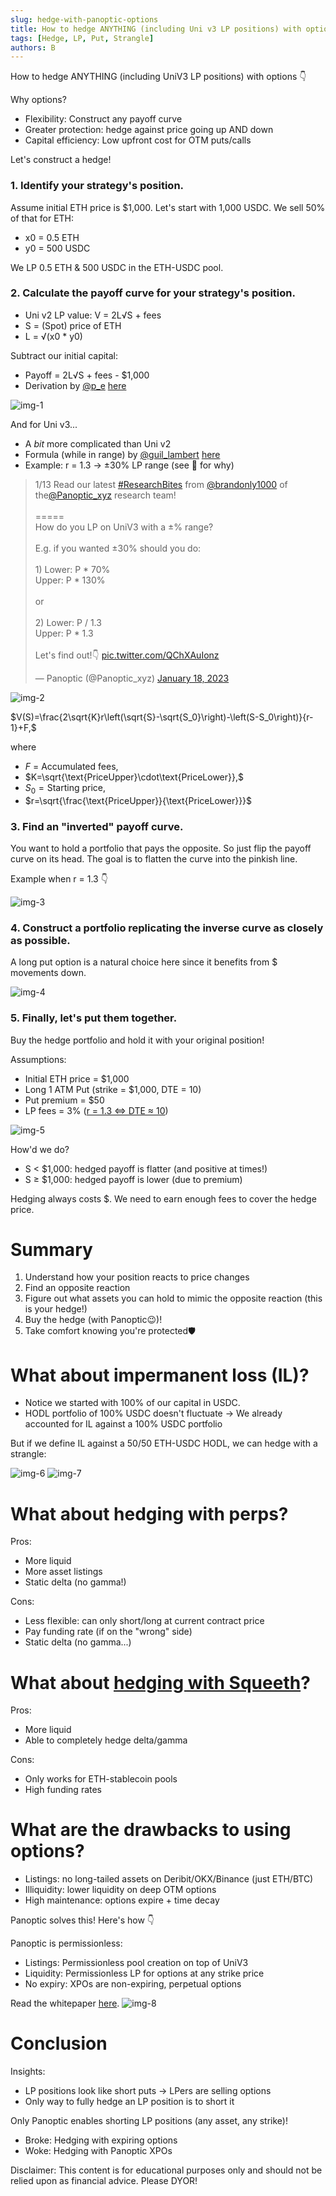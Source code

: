 ```yaml
---
slug: hedge-with-panoptic-options
title: How to hedge ANYTHING (including Uni v3 LP positions) with options
tags: [Hedge, LP, Put, Strangle]
authors: B
---
```


How to hedge ANYTHING (including UniV3 LP positions) with options 👇

Why options?
- Flexibility: Construct any payoff curve
- Greater protection: hedge against price going up AND down
- Capital efficiency: Low upfront cost for OTM puts/calls

Let's construct a hedge!

<!--truncate-->

### 1. Identify your strategy's position.

Assume initial ETH price is $1,000. Let's start with 1,000 USDC. We sell 50% of that for ETH:
- x0 = 0.5 ETH
- y0 = 500 USDC

We LP 0.5 ETH & 500 USDC in the ETH-USDC pool.

### 2. Calculate the payoff curve for your strategy's position.
- Uni v2 LP value: V = 2L√S + fees
- S = (Spot) price of ETH
- L = √(x0 * y0)

Subtract our initial capital:
- Payoff = 2L√S + fees - $1,000
- Derivation by [@p_e](https://twitter.com/p_e) [here](https://medium.com/auditless/how-to-calculate-impermanent-loss-full-derivation-803e8b2497b7)

![img-1](./img-1.png)


And for Uni v3...
- A *bit* more complicated than Uni v2
- Formula (while in range) by [@guil_lambert](https://twitter.com/guil_lambert) [here](https://lambert-guillaume.medium.com/an-analysis-of-the-expected-value-of-the-impermanent-loss-in-uniswap-bfbfebbefed2)
- Example: r = 1.3 → ±30% LP range (see 🧵 for why)

<blockquote class="twitter-tweet" data-conversation="none"><p lang="en" dir="ltr">1/13 Read our latest <a href="https://twitter.com/hashtag/ResearchBites?src=hash&amp;ref_src=twsrc%5Etfw">#ResearchBites</a> from <a href="https://twitter.com/brandonly1000?ref_src=twsrc%5Etfw">@brandonly1000</a> of the<a href="https://twitter.com/Panoptic_xyz?ref_src=twsrc%5Etfw">@Panoptic_xyz</a> research team!<br/><br/>=====<br/>How do you LP on UniV3 with a ±% range?<br/><br/>E.g. if you wanted ±30% should you do:<br/><br/>1) Lower: P * 70%<br/> Upper: P * 130%<br/><br/>or<br/><br/>2) Lower: P / 1.3<br/> Upper: P * 1.3<br/><br/>Let&#39;s find out!👇 <a href="https://t.co/QChXAuIonz">pic.twitter.com/QChXAuIonz</a></p>&mdash; Panoptic (@Panoptic_xyz) <a href="https://twitter.com/Panoptic_xyz/status/1615816389490802689?ref_src=twsrc%5Etfw">January 18, 2023</a></blockquote> <script async src="https://platform.twitter.com/widgets.js" charset="utf-8"></script> 

![img-2](./img-2.png)
 
$V(S)=\frac{2\sqrt{K}r\left(\sqrt{S}-\sqrt{S_0}\right)-\left(S-S_0\right)}{r-1}+F,$

where
- $F\text{ = Accumulated fees},$
- $K=\sqrt{\text{PriceUpper}\cdot\text{PriceLower}},$
- $S_0=\text{Starting price},$
- $r=\sqrt{\frac{\text{PriceUpper}}{\text{PriceLower}}}$

### 3. Find an "inverted" payoff curve.

You want to hold a portfolio that pays the opposite. So just flip the payoff curve on its head. The goal is to flatten the curve into the pinkish line.

Example when r = 1.3 👇

![img-3](./img-3.png)

### 4. Construct a portfolio replicating the inverse curve as closely as possible.

A long put option is a natural choice here since it benefits from $ movements down.

![img-4](./img-4.png)

### 5. Finally, let's put them together.
Buy the hedge portfolio and hold it with your original position!

Assumptions:
- Initial ETH price = $1,000
- Long 1 ATM Put (strike = $1,000, DTE = 10)
- Put premium = $50
- LP fees = 3% ([r = 1.3 ⇔ DTE ≈ 10](https://lambert-guillaume.medium.com/how-to-create-a-perpetual-options-in-uniswap-v3-3c40007ccf1))

![img-5](./img-5.png)

How'd we do?
- S < $1,000: hedged payoff is flatter (and positive at times!)
- S $\geq$ $1,000: hedged payoff is lower (due to premium)

Hedging always costs $. We need to earn enough fees to cover the hedge price.

# Summary
1. Understand how your position reacts to price changes
2. Find an opposite reaction
3. Figure out what assets you can hold to mimic the opposite reaction (this is your hedge!)
4. Buy the hedge (with Panoptic😉)!
5. Take comfort knowing you're protected🛡️

# What about impermanent loss (IL)?
- Notice we started with 100% of our capital in USDC.
- HODL portfolio of 100% USDC doesn't fluctuate
→ We already accounted for IL against a 100% USDC portfolio

But if we define IL against a 50/50 ETH-USDC HODL, we can hedge with a strangle:

![img-6](./img-6.png)
![img-7](./img-7.png)

# What about hedging with perps?

Pros:
- More liquid
- More asset listings
- Static delta (no gamma!)

Cons:
- Less flexible: can only short/long at current contract price
- Pay funding rate (if on the "wrong" side)
- Static delta (no gamma...)

# What about [hedging with Squeeth](https://my.itsa.global/blog/rudy-defi-insight-how-to-hedge-impermanent-loss)?

Pros:
- More liquid
- Able to completely hedge delta/gamma

Cons:
- Only works for ETH-stablecoin pools
- High funding rates

# What are the drawbacks to using options?
- Listings: no long-tailed assets on Deribit/OKX/Binance (just ETH/BTC)
- Illiquidity: lower liquidity on deep OTM options
- High maintenance: options expire + time decay

Panoptic solves this! Here's how 👇

Panoptic is permissionless:
- Listings: Permissionless pool creation on top of UniV3
- Liquidity: Permissionless LP for options at any strike price
- No expiry: XPOs are non-expiring, perpetual options

Read the whitepaper [here](https://paper.panoptic.xyz).
![img-8](./img-8.png)

# Conclusion
Insights:
- LP positions look like short puts → LPers are selling options
- Only way to fully hedge an LP position is to short it

Only Panoptic enables shorting LP positions (any asset, any strike)!
- Broke: Hedging with expiring options
- Woke: Hedging with Panoptic XPOs

Disclaimer: This content is for educational purposes only and should not be relied upon as financial advice. Please DYOR!